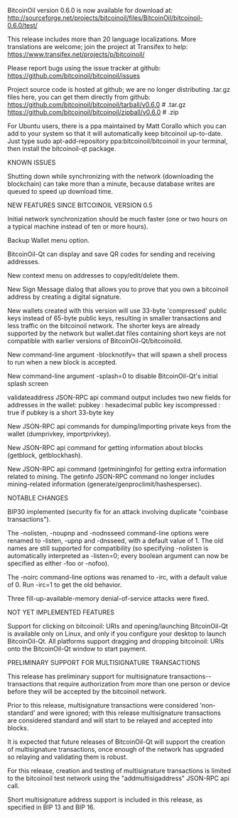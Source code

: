 BitcoinOil version 0.6.0 is now available for download at:
http://sourceforge.net/projects/bitcoinoil/files/BitcoinOil/bitcoinoil-0.6.0/test/

This release includes more than 20 language localizations.
More translations are welcome; join the
project at Transifex to help:
https://www.transifex.net/projects/p/bitcoinoil/

Please report bugs using the issue tracker at github:
https://github.com/bitcoinoil/bitcoinoil/issues

Project source code is hosted at github; we are no longer
distributing .tar.gz files here, you can get them
directly from github:
https://github.com/bitcoinoil/bitcoinoil/tarball/v0.6.0  # .tar.gz
https://github.com/bitcoinoil/bitcoinoil/zipball/v0.6.0  # .zip

For Ubuntu users, there is a ppa maintained by Matt Corallo which
you can add to your system so that it will automatically keep
bitcoinoil up-to-date.  Just type
sudo apt-add-repository ppa:bitcoinoil/bitcoinoil
in your terminal, then install the bitcoinoil-qt package.


KNOWN ISSUES

Shutting down while synchronizing with the network
(downloading the blockchain) can take more than a minute,
because database writes are queued to speed up download
time.


NEW FEATURES SINCE BITCOINOIL VERSION 0.5

Initial network synchronization should be much faster
(one or two hours on a typical machine instead of ten or more
hours).

Backup Wallet menu option.

BitcoinOil-Qt can display and save QR codes for sending
and receiving addresses.

New context menu on addresses to copy/edit/delete them.

New Sign Message dialog that allows you to prove that you
own a bitcoinoil address by creating a digital
signature.

New wallets created with this version will
use 33-byte 'compressed' public keys instead of
65-byte public keys, resulting in smaller
transactions and less traffic on the bitcoinoil
network. The shorter keys are already supported
by the network but wallet.dat files containing
short keys are not compatible with earlier
versions of BitcoinOil-Qt/bitcoinoild.

New command-line argument -blocknotify=<command>
that will spawn a shell process to run <command> 
when a new block is accepted.

New command-line argument -splash=0 to disable
BitcoinOil-Qt's initial splash screen

validateaddress JSON-RPC api command output includes
two new fields for addresses in the wallet:
pubkey : hexadecimal public key
iscompressed : true if pubkey is a short 33-byte key

New JSON-RPC api commands for dumping/importing
private keys from the wallet (dumprivkey, importprivkey).

New JSON-RPC api command for getting information about
blocks (getblock, getblockhash).

New JSON-RPC api command (getmininginfo) for getting
extra information related to mining. The getinfo
JSON-RPC command no longer includes mining-related
information (generate/genproclimit/hashespersec).



NOTABLE CHANGES

BIP30 implemented (security fix for an attack involving
duplicate "coinbase transactions").

The -nolisten, -noupnp and -nodnsseed command-line
options were renamed to -listen, -upnp and -dnsseed,
with a default value of 1. The old names are still
supported for compatibility (so specifying -nolisten
is automatically interpreted as -listen=0; every
boolean argument can now be specified as either
-foo or -nofoo).

The -noirc command-line options was renamed to
-irc, with a default value of 0. Run -irc=1 to
get the old behavior.

Three fill-up-available-memory denial-of-service
attacks were fixed.


NOT YET IMPLEMENTED FEATURES

Support for clicking on bitcoinoil: URIs and
opening/launching BitcoinOil-Qt is available only on Linux,
and only if you configure your desktop to launch
BitcoinOil-Qt. All platforms support dragging and dropping
bitcoinoil: URIs onto the BitcoinOil-Qt window to start
payment.


PRELIMINARY SUPPORT FOR MULTISIGNATURE TRANSACTIONS

This release has preliminary support for multisignature
transactions-- transactions that require authorization
from more than one person or device before they
will be accepted by the bitcoinoil network.

Prior to this release, multisignature transactions
were considered 'non-standard' and were ignored;
with this release multisignature transactions are
considered standard and will start to be relayed
and accepted into blocks.

It is expected that future releases of BitcoinOil-Qt
will support the creation of multisignature transactions,
once enough of the network has upgraded so relaying
and validating them is robust.

For this release, creation and testing of multisignature
transactions is limited to the bitcoinoil test network using
the "addmultisigaddress" JSON-RPC api call.

Short multisignature address support is included in this
release, as specified in BIP 13 and BIP 16.
